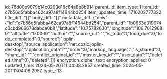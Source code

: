 id: 76d00e9079b14c0293d16c84a8b8b914
parent_id: 
item_type: 1
item_id: c7b56d5fabba462ca97a8f14644bd254
item_updated_time: 1716202777322
title_diff: "[]"
body_diff: "[]"
metadata_diff: {"new":{"id":"c7b56d5fabba462ca97a8f14644bd254","parent_id":"1b0663e319074c0cbd966678dabde0b8","latitude":"10.75782630","longitude":"106.70129680","altitude":"0.0000","author":"","source_url":"","is_todo":1,"todo_due":0,"todo_completed":0,"source":"joplin-desktop","source_application":"net.cozic.joplin-desktop","application_data":"","order":0,"markup_language":1,"is_shared":0,"share_id":"","conflict_original_id":"","master_key_id":"","user_data":"","deleted_time":0},"deleted":[]}
encryption_cipher_text: 
encryption_applied: 0
updated_time: 2024-05-20T11:04:08.295Z
created_time: 2024-05-20T11:04:08.295Z
type_: 13
